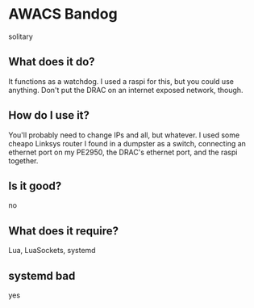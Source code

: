 # AWACS Bandog
solitary

## What does it do?
It functions as a watchdog. I used a raspi for this, but you could use anything. Don't put the DRAC on an internet exposed network, though.

## How do I use it?
You'll probably need to change IPs and all, but whatever. I used some cheapo Linksys router I found in a dumpster as a switch, connecting an ethernet port on my PE2950, the DRAC's ethernet port, and the raspi together.

## Is it good?
no

## What does it require?
Lua, LuaSockets, systemd

## systemd bad
yes